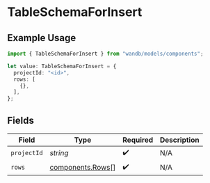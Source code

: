 # TableSchemaForInsert

## Example Usage

```typescript
import { TableSchemaForInsert } from "wandb/models/components";

let value: TableSchemaForInsert = {
  projectId: "<id>",
  rows: [
    {},
  ],
};
```

## Fields

| Field                                                | Type                                                 | Required                                             | Description                                          |
| ---------------------------------------------------- | ---------------------------------------------------- | ---------------------------------------------------- | ---------------------------------------------------- |
| `projectId`                                          | *string*                                             | :heavy_check_mark:                                   | N/A                                                  |
| `rows`                                               | [components.Rows](../../models/components/rows.md)[] | :heavy_check_mark:                                   | N/A                                                  |